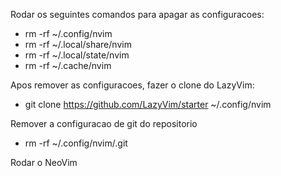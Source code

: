 Rodar os seguintes comandos para apagar as configuracoes:
 - rm -rf ~/.config/nvim 
 - rm -rf ~/.local/share/nvim 
 - rm -rf ~/.local/state/nvim  
 - rm -rf ~/.cache/nvim  

Apos remover as configuracoes, fazer o clone do LazyVim:
 - git clone https://github.com/LazyVim/starter ~/.config/nvim
 
 Remover a configuracao de git do repositorio
  - rm -rf ~/.config/nvim/.git

Rodar o NeoVim
 
